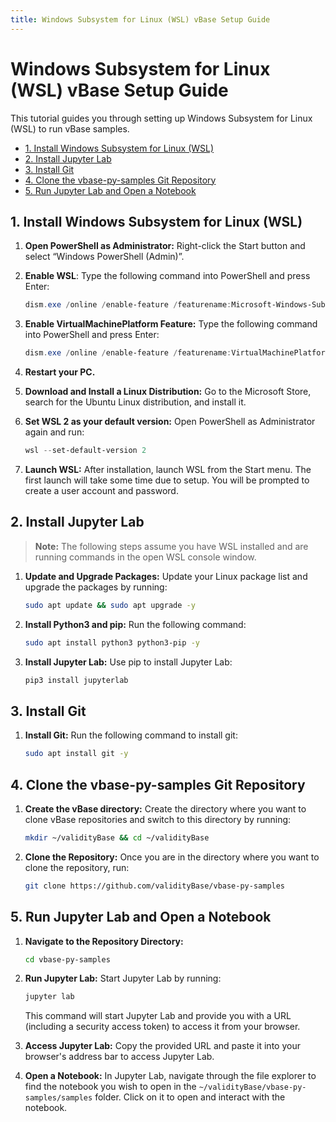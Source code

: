 ```yaml
---
title: Windows Subsystem for Linux (WSL) vBase Setup Guide
---
```


<!-- omit in toc -->
# Windows Subsystem for Linux (WSL) vBase Setup Guide

This tutorial guides you through setting up Windows Subsystem for Linux (WSL)
to run vBase samples.

- [1. Install Windows Subsystem for Linux (WSL)](windows_subsystem_for_linux_guide.md#install-windows-subsystem-for-linux-wsl)
- [2. Install Jupyter Lab](windows_subsystem_for_linux_guide.md#install-jupyter-lab)
- [3. Install Git](windows_subsystem_for_linux_guide.md#install-git)
- [4. Clone the vbase-py-samples Git Repository](windows_subsystem_for_linux_guide.md#clone-the-vbase-py-samples-git-repository)
- [5. Run Jupyter Lab and Open a Notebook](windows_subsystem_for_linux_guide.md#run-jupyter-lab-and-open-a-notebook)

## 1. Install Windows Subsystem for Linux (WSL)<a href="#install-windows-subsystem-for-linux-wsl" id="install-windows-subsystem-for-linux-wsl"></a>

1. **Open PowerShell as Administrator:**
   Right-click the Start button and select “Windows PowerShell (Admin)”.

2. **Enable WSL**:
   Type the following command into PowerShell and press Enter:
    ```powershell
    dism.exe /online /enable-feature /featurename:Microsoft-Windows-Subsystem-Linux /all /norestart
    ```

3. **Enable VirtualMachinePlatform Feature:**
   Type the following command into PowerShell and press Enter:
    ```powershell
    dism.exe /online /enable-feature /featurename:VirtualMachinePlatform /all /norestart
    ```

4. **Restart your PC.**

5. **Download and Install a Linux Distribution:**
   Go to the Microsoft Store, search for the Ubuntu Linux distribution, and install it.

6. **Set WSL 2 as your default version:**
   Open PowerShell as Administrator again and run:
    ```powershell
    wsl --set-default-version 2
    ```

7. **Launch WSL:**
   After installation, launch WSL from the Start menu. The first launch will take some time due to setup. You will be prompted to create a user account and password.

## 2. Install Jupyter Lab<a href="#install-jupyter-lab" id="install-jupyter-lab"></a>

> **Note:** The following steps assume you have WSL installed and are running commands in the open WSL console window.

1. **Update and Upgrade Packages:**
   Update your Linux package list and upgrade the packages by running:
    ```bash
    sudo apt update && sudo apt upgrade -y
    ```

2. **Install Python3 and pip:**
   Run the following command:
    ```bash
    sudo apt install python3 python3-pip -y
    ```

3. **Install Jupyter Lab:**
   Use pip to install Jupyter Lab:
    ```bash
    pip3 install jupyterlab
    ```

## 3. Install Git<a href="#install-git" id="install-git"></a>

1. **Install Git:**
   Run the following command to install git:
    ```bash
    sudo apt install git -y
    ```

## 4. Clone the vbase-py-samples Git Repository<a href="#clone-the-vbase-py-samples-git-repository" id="clone-the-vbase-py-samples-git-repository"></a>

1. **Create the vBase directory:**
   Create the directory where you want to clone vBase repositories and switch to this directory by  running:
    ```bash
    mkdir ~/validityBase && cd ~/validityBase
    ```

2. **Clone the Repository:**
   Once you are in the directory where you want to clone the repository, run:
    ```bash
    git clone https://github.com/validityBase/vbase-py-samples
    ```

## 5. Run Jupyter Lab and Open a Notebook<a href="#run-jupyter-lab-and-open-a-notebook" id="run-jupyter-lab-and-open-a-notebook"></a>

1. **Navigate to the Repository Directory:**
    ```bash
    cd vbase-py-samples
    ```

1. **Run Jupyter Lab:**
   Start Jupyter Lab by running:
    ```bash
    jupyter lab
    ```
    This command will start Jupyter Lab and provide you with a URL (including a security access token) to access it from your browser.

2. **Access Jupyter Lab:**
   Copy the provided URL and paste it into your browser's address bar to access Jupyter Lab.

3. **Open a Notebook:**
   In Jupyter Lab, navigate through the file explorer to find the notebook you wish to open in the `~/validityBase/vbase-py-samples/samples` folder. Click on it to open and interact with the notebook.

